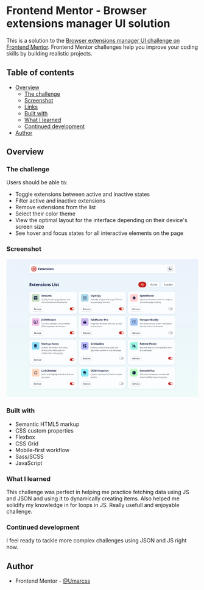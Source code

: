 # Frontend Mentor - Browser extensions manager UI solution

This is a solution to the [Browser extensions manager UI challenge on Frontend Mentor](https://www.frontendmentor.io/challenges/browser-extension-manager-ui-yNZnOfsMAp). Frontend Mentor challenges help you improve your coding skills by building realistic projects.

## Table of contents

- [Overview](#overview)
  - [The challenge](#the-challenge)
  - [Screenshot](#screenshot)
  - [Links](#links)
  - [Built with](#built-with)
  - [What I learned](#what-i-learned)
  - [Continued development](#continued-development)
- [Author](#author)

## Overview

### The challenge

Users should be able to:

- Toggle extensions between active and inactive states
- Filter active and inactive extensions
- Remove extensions from the list
- Select their color theme
- View the optimal layout for the interface depending on their device's screen size
- See hover and focus states for all interactive elements on the page

### Screenshot

![](./screenshot.png)


### Built with

- Semantic HTML5 markup
- CSS custom properties
- Flexbox
- CSS Grid
- Mobile-first workflow
- Sass/SCSS
- JavaScript

### What I learned

This challenge was perfect in helping me practice fetching data using JS and JSON and using it to dynamically creating items. Also helped me solidify my knowledge in for loops in JS. Really usefull and enjoyable challenge.

### Continued development

I feel ready to tackle more complex challenges using JSON and JS right now.

## Author

- Frontend Mentor - [@Umarcss](https://www.frontendmentor.io/profile/Umarcss)
